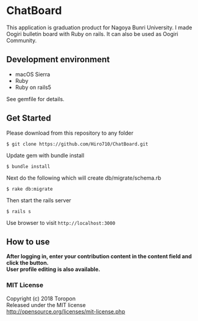 # ChatBoard

This application is graduation product for Nagoya Bunri University. 
I made Oogiri bulletin board with Ruby on rails. It can also be used as Oogiri Community.  

## Development environment

* macOS Sierra
* Ruby
* Ruby on rails5

See gemfile for details.

## Get Started

Please download from this repository to any folder

    $ git clone https://github.com/Hiro710/ChatBoard.git
    
Update gem with bundle install

    $ bundle install

Next do the following which will create db/migrate/schema.rb

    $ rake db:migrate    

Then start the rails server

    $ rails s

Use browser to visit `http://localhost:3000`

## How to use

**After logging in, enter your contribution content in the content field and click the button.  
User profile editing is also available.**

### MIT License  
Copyright (c) 2018 Toropon  
Released under the MIT license  
http://opensource.org/licenses/mit-license.php
